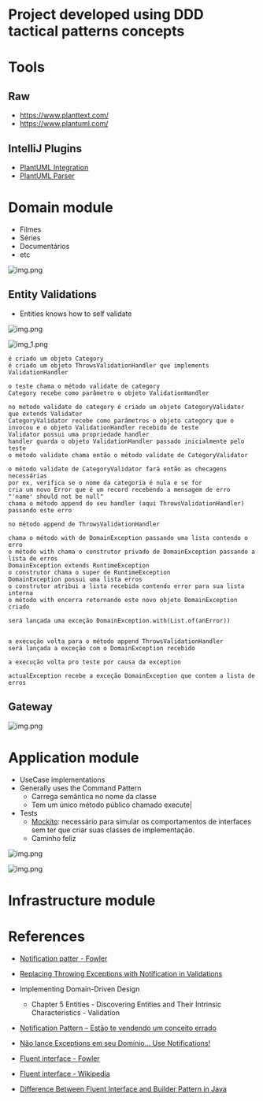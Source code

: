 # Project developed using DDD tactical patterns concepts

# Tools
## Raw
- https://www.planttext.com/
- https://www.plantuml.com/

## IntelliJ Plugins
- [PlantUML Integration](https://plugins.jetbrains.com/plugin/7017-plantuml-integration)
- [PlantUML Parser](https://plugins.jetbrains.com/plugin/15524-plantuml-parser)

# Domain module
- Filmes
- Séries
- Documentários
- etc

![img.png](.images/img2.png)

## Entity Validations
- Entities knows how to self validate

![img.png](.images/img3.png)

![img_1.png](.images/img4.png)

```
é criado um objeto Category
é criado um objeto ThrowsValidationHandler que implements ValidationHandler

o teste chama o método validate de category
Category recebe como parâmetro o objeto ValidationHandler

no metodo validate de category é criado um objeto CategoryValidator que extends Validator
CategoryValidator recebe como parâmetros o objeto category que o invocou e o objeto ValidationHandler recebido de teste
Validator possui uma propriedade handler
handler guarda o objeto ValidationHandler passado inicialmente pelo teste
o método validate chama então o método validate de CategoryValidator

o método validate de CategoryValidator fará então as checagens necessárias
por ex, verifica se o nome da categoria é nula e se for
cria um novo Error que é um record recebendo a mensagem de erro "'name' should not be null"
chama o método append do seu handler (aqui ThrowsValidationHandler) passando este erro

no método append de ThrowsValidationHandler

chama o método with de DomainException passando uma lista contendo o erro
o método with chama o construtor privado de DomainException passando a lista de erros
DomainException extends RuntimeException
o construtor chama o super de RuntimeException
DomainException possui uma lista erros
o construtor atribui a lista recebida contendo error para sua lista interna
o método with encerra retornando este novo objeto DomainException criado

será lançada uma exceção DomainException.with(List.of(anError))


a execução volta para o método append ThrowsValidationHandler
será lançada a exceção com o DomainException recebido

a execução volta pro teste por causa da exception

actualException recebe a exceção DomainException que contem a lista de erros
```

## Gateway

![img.png](.images/img5.png)

# Application module

- UseCase implementations
- Generally uses the Command Pattern
  - Carrega semântica no nome da classe
  - Tem um único método público chamado execute|
- Tests
  - [Mockito](https://site.mockito.org/): necessário para simular os comportamentos de interfaces sem ter que criar suas classes de implementação.
  - Caminho feliz

![img.png](.images/img6.png)

![img.png](.images/img7.png)

# Infrastructure module



# References
- [Notification patter - Fowler](https://martinfowler.com/eaaDev/Notification.html)
- [Replacing Throwing Exceptions with Notification in Validations](https://martinfowler.com/articles/replaceThrowWithNotification.html)  
- Implementing Domain-Driven Design
  - Chapter 5 Entities - Discovering Entities and Their Intrinsic Characteristics - Validation
- [Notification Pattern – Estão te vendendo um conceito errado](https://gago.io/blog/2019-04-28-notification-pattern/)
- [Não lance Exceptions em seu Domínio… Use Notifications!](https://www.wellingtonjhn.com/posts/n%C3%A3o-lance-exceptions-em-seu-dom%C3%ADnio-use-notifications/)


- [Fluent interface - Fowler](https://martinfowler.com/bliki/FluentInterface.html)
- [Fluent interface - Wikipedia](https://en.wikipedia.org/wiki/Fluent_interface)
- [Difference Between Fluent Interface and Builder Pattern in Java](https://www.baeldung.com/java-fluent-interface-vs-builder-pattern)
